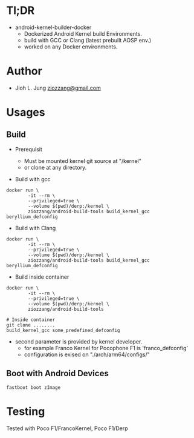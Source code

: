 # Tl;DR
* android-kernel-builder-docker
  * Dockerized Android Kernel build Environments.
  * build with GCC or Clang (latest prebuilt AOSP env.)
  * worked on any Docker environments.

# Author
* Jioh L. Jung <ziozzang@gmail.com>

# Usages
## Build
* Prerequisit
  * Must be mounted kernel git source at "/kernel"
  * or clone at any directory.

* Build with gcc

```
docker run \
        -it --rm \
        --privileged=true \
        --volume $(pwd)/derp:/kernel \
        ziozzang/android-build-tools build_kernel_gcc beryllium_defconfig
```

* Build with Clang

```
docker run \
        -it --rm \
        --privileged=true \
        --volume $(pwd)/derp:/kernel \
        ziozzang/android-build-tools build_kernel_gcc beryllium_defconfig
```

* Build inside container

```
docker run \
        -it --rm \
        --privileged=true \
        --volume $(pwd)/derp:/kernel \
        ziozzang/android-build-tools

# Inside container
git clone ........
build_kernel_gcc some_predefined_defconfig
```

* second parameter is provided by kernel developer.
  * for example Franco Kernel for Pocophone F1 is 'franco_defconfig'
  * configuration is exised on "./arch/arm64/configs/"

## Boot with Android Devices
```
fastboot boot zImage
```

# Testing
Tested with Poco F1/FrancoKernel, Poco F1/Derp

